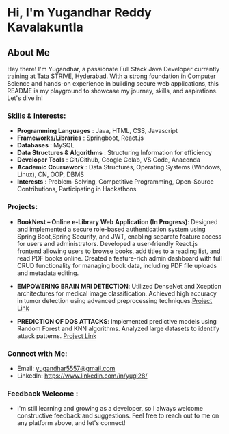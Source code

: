 
# Hi, I'm Yugandhar Reddy Kavalakuntla

## About Me

Hey there! I'm Yugandhar, a passionate Full Stack Java Developer currently training at Tata STRIVE, Hyderabad. With a strong foundation in Computer Science and hands-on experience in building secure web applications, this README is my playground to showcase my journey, skills, and aspirations. Let's dive in!

<!--Hey there! I'm Yugandhar, a recent Computer Science & Engineering graduate from GITAM University Hyderabad with a passion for coding and crafting innovative solutions. This README is my playground to showcase my journey, skills, and aspirations. Let's dive in! -->

### Skills & Interests:

- **Programming Languages**          : Java, HTML, CSS, Javascript
- **Frameworks/Libraries**           : Springboot, React.js
- **Databases**                      : MySQL
- **Data Structures & Algorithms**   : Structuring Information for efficiency
- **Developer Tools**                : Git/Github, Google Colab, VS Code, Anaconda
- **Academic Coursework**            : Data Structures, Operating Systems (Windows, Linux), CN, OOP, DBMS
- **Interests**                      : Problem-Solving, Competitive Programming, Open-Source Contributions, Participating in Hackathons

### Projects:
- **BookNest – Online e-Library Web Application (In Progress)**:
Designed and implemented a secure role-based authentication system using Spring Boot,Spring Security, and JWT, enabling separate feature access for users and administrators.
Developed a user-friendly React.js frontend allowing users to browse books, add titles to a reading list, and read PDF books online.
Created a feature-rich admin dashboard with full CRUD functionality for managing book data, including PDF file uploads and metadata editing.

- **EMPOWERING BRAIN MRI DETECTION**:
Utilized DenseNet and Xception architectures for medical image classification.
Achieved high accuracy in tumor detection using advanced preprocessing techniques.[Project Link](https://github.com/YugandharReddyKavalakuntla/EMPOWERING-BRAIN-MRI-DETECTION)

- **PREDICTION OF DOS ATTACKS**:
Implemented predictive models using Random Forest and KNN algorithms.
Analyzed large datasets to identify attack patterns. [Project Link](https://github.com/YugandharReddyKavalakuntla/PREDICTION-OF-DOS-ATTACKS)
 

### Connect with Me:

- Email: yugandhar5557@gmail.com
- LinkedIn: https://www.linkedin.com/in/yugi28/

### Feedback Welcome :
- I'm still learning and growing as a developer, so I always welcome constructive feedback and suggestions. Feel free to reach out to me on any platform above, and let's connect!
 

<!--
 # Hi, I'm Yugandhar Reddy Kavalakuntla 👋

## About Me

Hey there! I'm Yugandhar, a passionate Full Stack Java Developer currently training at **Tata STRIVE, Hyderabad**. With a strong foundation in Computer Science and hands-on experience in building secure web applications, this README is my playground to showcase my journey, skills, and aspirations. Let's dive in!

 Former intro: Hey there! I'm Yugandhar, a recent Computer Science & Engineering graduate from GITAM University Hyderabad with a passion for coding and crafting innovative solutions. 

---

### 🛠️ Skills & Interests:

- **Programming Languages**          : Java, HTML, CSS, JavaScript  
- **Frameworks/Libraries**           : Spring Boot, React.js  
- **Databases**                      : MySQL  
- **Data Structures & Algorithms**   : Efficient problem solving and algorithm design  
- **Developer Tools**                : Git/GitHub, Google Colab, VS Code, Anaconda  
- **Academic Coursework**            : Data Structures, Operating Systems (Windows/Linux), Computer Networks, OOP, DBMS  
- **Interests**                      : Problem-Solving, Competitive Programming, Open Source, Hackathons  

---

### 🌟 Projects

#### 📚 **BookNest – Online e-Library Web Application** *(In Progress)*  
- Built a secure role-based authentication system using Spring Boot, Spring Security, and JWT  
- Developed a React.js frontend for browsing books, managing reading lists, and reading PDFs  
- Designed an admin dashboard for full CRUD operations, including book uploads and metadata editing  

🔗 [BookNest Repository](https://github.com/YugandharReddyKavalakuntla/BookNest)

---

#### 🧠 **EMPOWERING BRAIN MRI DETECTION**  
- Used DenseNet and Xception architectures for medical image classification  
- Achieved high accuracy in brain tumor detection with advanced preprocessing  

🔗 [View Project](https://github.com/YugandharReddyKavalakuntla/EMPOWERING-BRAIN-MRI-DETECTION)

---

#### 🔐 **PREDICTION OF DOS ATTACKS**  
- Built predictive models using Random Forest and KNN algorithms  
- Analyzed large datasets to detect and classify denial-of-service attacks  

🔗 [View Project](https://github.com/YugandharReddyKavalakuntla/PREDICTION-OF-DOS-ATTACKS)

---

### 📊 GitHub Stats

![Yugandhar's GitHub stats](https://github-readme-stats.vercel.app/api?username=YugandharReddyKavalakuntla&show_icons=true&theme=radical)

---

### 🔗 Connect with Me:

- 📧 Email: yugandhar5557@gmail.com  
- 💼 LinkedIn: [Yugandhar Reddy](https://www.linkedin.com/in/yugi28/)  
- 🧑‍💻 GitHub: [YugandharReddyKavalakuntla](https://github.com/YugandharReddyKavalakuntla)  

---

### 🙌 Feedback Welcome

I'm still learning and growing as a developer, so I truly welcome **constructive feedback** and collaboration opportunities. Feel free to reach out and let’s connect!

---

### 🧰 Tech Stack Badges

![Java](https://img.shields.io/badge/Java-007396?style=for-the-badge&logo=java&logoColor=white)
![Spring Boot](https://img.shields.io/badge/SpringBoot-6DB33F?style=for-the-badge&logo=springboot&logoColor=white)
![React](https://img.shields.io/badge/React-61DAFB?style=for-the-badge&logo=react&logoColor=black)
![MySQL](https://img.shields.io/badge/MySQL-4479A1?style=for-the-badge&logo=mysql&logoColor=white)
![Git](https://img.shields.io/badge/Git-F05032?style=for-the-badge&logo=git&logoColor=white)
![VS Code](https://img.shields.io/badge/VSCode-007ACC?style=for-the-badge&logo=visual-studio-code&logoColor=white)

---

*Thank you for visiting my profile! 🚀*
-->
